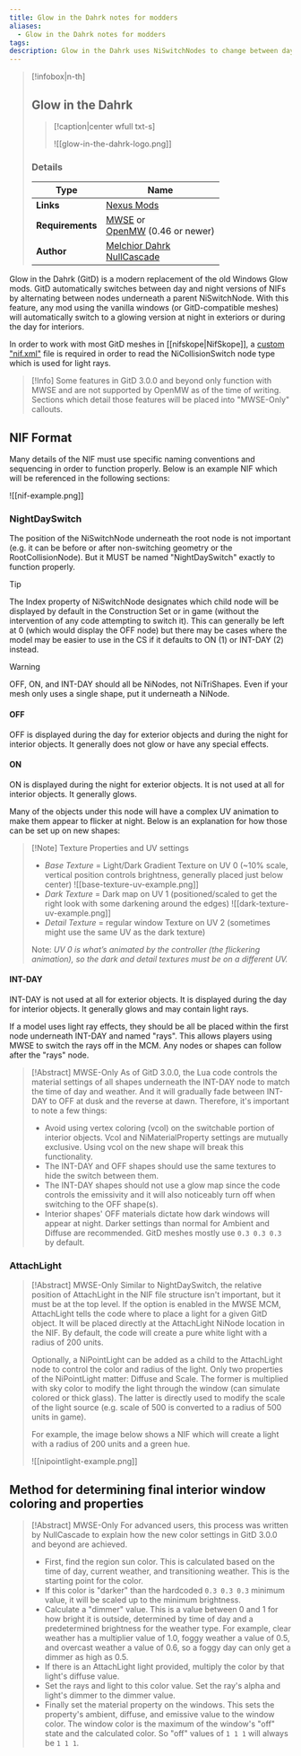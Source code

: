 ```yaml
---
title: Glow in the Dahrk notes for modders
aliases:
  - Glow in the Dahrk notes for modders
tags: 
description: Glow in the Dahrk uses NiSwitchNodes to change between day and night portions of meshes. This article explains the technical details for how the code reads the NIF format to alter the object's appearance in-game.
---
```

> [!infobox|n-th]
> 
> ## Glow in the Dahrk
> 
> > [!caption|center wfull txt-s]
> > 
> > ![[glow-in-the-dahrk-logo.png]]
> > 
> 
> ### Details
> 
> | Type | Name |
> | --- | --- |
> | **Links** | [Nexus Mods](https://www.nexusmods.com/morrowind/mods/45886) |
> | **Requirements** | [MWSE](https://www.nexusmods.com/morrowind/mods/45468) or <br> [OpenMW](https://openmw.org/downloads/) (0.46 or newer) |
> | **Author** | [Melchior Dahrk](https://next.nexusmods.com/profile/MelchiorDahrk/about-me) <br> [NullCascade](https://next.nexusmods.com/profile/NullCascade/about-me) |

Glow in the Dahrk (GitD) is a modern replacement of the old Windows Glow mods. GitD automatically switches between day and night versions of NIFs by alternating between nodes underneath a parent NiSwitchNode. With this feature, any mod using the vanilla windows (or GitD-compatible meshes) will automatically switch to a glowing version at night in exteriors or during the day for interiors.

In order to work with most GitD meshes in [[nifskope|NifSkope]], a [custom "nif.xml"](https://wiki.project-tamriel.com/wiki/Nifskope#Replacing_nif.xml_to_work_with_advanced_node_types) file is required in order to read the NiCollisionSwitch node type which is used for light rays.

> [!Info]
> Some features in GitD 3.0.0 and beyond only function with MWSE and are not supported by OpenMW as of the time of writing. Sections which detail those features will be placed into "MWSE-Only" callouts.
## NIF Format
Many details of the NIF must use specific naming conventions and sequencing in order to function properly. Below is an example NIF which will be referenced in the following sections:

![[nif-example.png]]
### NightDaySwitch
The position of the NiSwitchNode underneath the root node is not important (e.g. it can be before or after non-switching geometry or the RootCollisionNode). But it MUST be named "NightDaySwitch" exactly to function properly.

> [!Tip]
> The Index property of NiSwitchNode designates which child node will be displayed by default in the Construction Set or in game (without the intervention of any code attempting to switch it). This can generally be left at 0 (which would display the OFF node) but there may be cases where the model may be easier to use in the CS if it defaults to ON (1) or INT-DAY (2) instead.

> [!Warning]
> OFF, ON, and INT-DAY should all be NiNodes, not NiTriShapes. Even if your mesh only uses a single shape, put it underneath a NiNode.
#### OFF
OFF is displayed during the day for exterior objects and during the night for interior objects. It generally does not glow or have any special effects.
#### ON
ON is displayed during the night for exterior objects. It is not used at all for interior objects. It generally glows.

Many of the objects under this node will have a complex UV animation to make them appear to flicker at night. Below is an explanation for how those can be set up on new shapes:

> [!Note] Texture Properties and UV settings
> - _Base Texture_ = Light/Dark Gradient Texture on UV 0 (~10% scale, vertical position controls brightness, generally placed just below center)
> ![[base-texture-uv-example.png]]
> - _Dark Texture_ = Dark map on UV 1 (positioned/scaled to get the right look with some darkening around the edges)
> ![[dark-texture-uv-example.png]]
> - _Detail Texture_ = regular window Texture on UV 2 (sometimes might use the same UV as the dark texture)
> 
> Note: _UV 0 is what’s animated by the controller (the flickering animation), so the dark and detail textures must be on a different UV._
#### INT-DAY
INT-DAY is not used at all for exterior objects. It is displayed during the day for interior objects. It generally glows and may contain light rays.

If a model uses light ray effects, they should be all be placed within the first node underneath INT-DAY and named "rays". This allows players using MWSE to switch the rays off in the MCM. Any nodes or shapes can follow after the "rays" node.

> [!Abstract] MWSE-Only
> As of GitD 3.0.0, the Lua code controls the material settings of all shapes underneath the INT-DAY node to match the time of day and weather. And it will gradually fade between INT-DAY to OFF at dusk and the reverse at dawn. Therefore, it's important to note a few things:
> 
> - Avoid using vertex coloring (vcol) on the switchable portion of interior objects. Vcol and NiMaterialProperty settings are mutually exclusive. Using vcol on the new shape will break this functionality.
> - The INT-DAY and OFF shapes should use the same textures to hide the switch between them.
> - The INT-DAY shapes should not use a glow map since the code controls the emissivity and it will also noticeably turn off when switching to the OFF shape(s).
> - Interior shapes' OFF materials dictate how dark windows will appear at night. Darker settings than normal for Ambient and Diffuse are recommended. GitD meshes mostly use `0.3 0.3 0.3` by default.
### AttachLight
> [!Abstract] MWSE-Only
 > Similar to NightDaySwitch, the relative position of AttachLight in the NIF file structure isn't important, but it must be at the top level. If the option is enabled in the MWSE MCM, AttachLight tells the code where to place a light for a given GitD object. It will be placed directly at the AttachLight NiNode location in the NIF. By default, the code will create a pure white light with a radius of 200 units.
 > 
 > Optionally, a NiPointLight can be added as a child to the AttachLight node to control the color and radius of the light. Only two properties of the NiPointLight matter: Diffuse and Scale. The former is multiplied with sky color to modify the light through the window (can simulate colored or thick glass). The latter is directly used to modify the scale of the light source (e.g. scale of 500 is converted to a radius of 500 units in game).
> 
> For example, the image below shows a NIF which will create a light with a radius of 200 units and a green hue.
> 
> ![[nipointlight-example.png]]
## Method for determining final interior window coloring and properties
> [!Abstract] MWSE-Only
> For advanced users, this process was written by NullCascade to explain how the new color settings in GitD 3.0.0 and beyond are achieved.
> 
> - First, find the region sun color. This is calculated based on the time of day, current weather, and transitioning weather. This is the starting point for the color.
> - If this color is "darker" than the hardcoded `0.3 0.3 0.3` minimum value, it will be scaled up to the minimum brightness.
> - Calculate a "dimmer" value. This is a value between 0 and 1 for how bright it is outside, determined by time of day and a predetermined brightness for the weather type. For example, clear weather has a multiplier value of 1.0, foggy weather a value of 0.5, and overcast weather a value of 0.6, so a foggy day can only get a dimmer as high as 0.5. 
> - If there is an AttachLight light provided, multiply the color by that light's diffuse value.
> - Set the rays and light to this color value. Set the ray's alpha and light's dimmer to the dimmer value.
> - Finally set the material property on the windows. This sets the property's ambient, diffuse, and emissive value to the window color. The window color is the maximum of the window's "off" state and the calculated color. So "off" values of `1 1 1` will always be `1 1 1`.